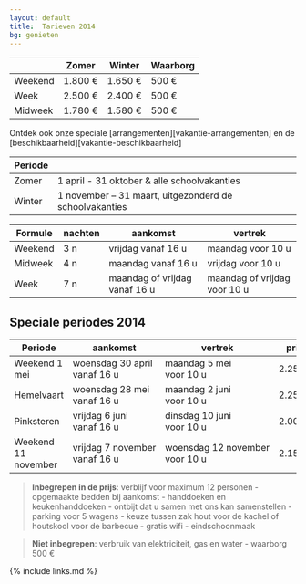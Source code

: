 ```yaml
---
layout: default
title:  Tarieven 2014
bg: genieten
---
```


|&nbsp;  | Zomer           | Winter          | Waarborg 
|--------|-----------------|-----------------|-------------
|Weekend | 1.800&nbsp;€ | 1.650&nbsp;€ | 500&nbsp;€ 
|Week    | 2.500&nbsp;€ | 2.400&nbsp;€ | 500&nbsp;€ 
|Midweek | 1.780&nbsp;€ | 1.580&nbsp;€ | 500&nbsp;€ 

Ontdek ook onze speciale [arrangementen][vakantie-arrangementen] en de [beschikbaarheid][vakantie-beschikbaarheid]


|Periode ||
|------- |-------------
|Zomer   |  1 april - 31 oktober  & alle schoolvakanties            
|Winter  |  1 november – 31 maart, uitgezonderd de schoolvakanties 

|Formule | nachten | aankomst                      | vertrek
|--------|---------|-------------------------------|-----------------------------------
|Weekend | 3 n     | vrijdag vanaf&nbsp;16&nbsp;u            | maandag voor&nbsp;10&nbsp;u
|Midweek | 4 n     | maandag vanaf&nbsp;16&nbsp;u            | vrijdag voor&nbsp;10&nbsp;u
|Week    | 7 n     | maandag of vrijdag vanaf&nbsp;16&nbsp;u | maandag of vrijdag voor&nbsp;10&nbsp;u


## Speciale periodes 2014

|Periode             | aankomst                         | vertrek                           | prijs           | nachten
|--------------------|----------------------------------|-----------------------------------|-----------------|-----------
|Weekend 1 mei       | woensdag&nbsp;30&nbsp;april vanaf&nbsp;16&nbsp;u  | maandag&nbsp;5&nbsp;mei voor&nbsp;10&nbsp;u        | 2.250&nbsp;€ | 5 n
|Hemelvaart          | woensdag&nbsp;28&nbsp;mei vanaf&nbsp;16&nbsp;u    | maandag&nbsp;2&nbsp;juni voor&nbsp;10&nbsp;u       | 2.250&nbsp;€ | 5 n
|Pinksteren          | vrijdag&nbsp;6&nbsp;juni vanaf&nbsp;16&nbsp;u     | dinsdag&nbsp;10&nbsp;juni voor&nbsp;10&nbsp;u      | 2.000&nbsp;€ | 4 n
|Weekend 11 november | vrijdag&nbsp;7&nbsp;november vanaf&nbsp;16&nbsp;u | woensdag&nbsp;12&nbsp;november voor&nbsp;10&nbsp;u | 2.150&nbsp;€ | 5 n



> **Inbegrepen in de prijs**: verblijf voor maximum 12 personen - opgemaakte bedden bij aankomst - handdoeken en keukenhanddoeken - ontbijt dat u samen met ons kan samenstellen - parking voor 5 wagens - keuze tussen zak hout voor de kachel of houtskool voor de barbecue - gratis wifi - eindschoonmaak

> **Niet inbegrepen**: verbruik van elektriciteit, gas en water - waarborg 500&nbsp;€

{% include links.md %}
